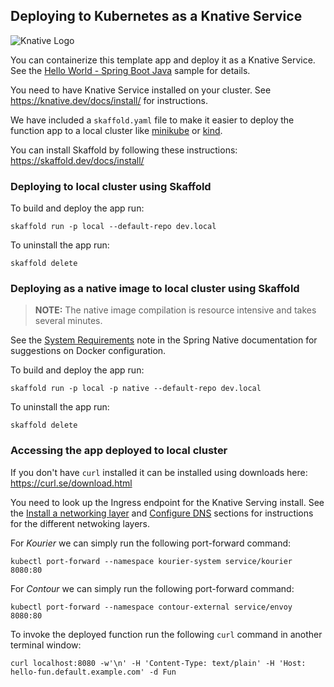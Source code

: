 ## Deploying to Kubernetes as a Knative Service

![Knative Logo](https://avatars.githubusercontent.com/u/35583233?s=200&v=4)

You can containerize this template app and deploy it as a Knative Service.
See the [Hello World - Spring Boot Java](https://knative.dev/docs/serving/samples/hello-world/helloworld-java-spring/) sample for details.

You need to have Knative Service installed on your cluster. See https://knative.dev/docs/install/ for instructions.

We have included a `skaffold.yaml` file to make it easier to deploy the function app to a local cluster like [minikube](https://minikube.sigs.k8s.io/) or [kind](https://kind.sigs.k8s.io/).

You can install Skaffold by following these instructions: https://skaffold.dev/docs/install/

### Deploying to local cluster using Skaffold

To build and deploy the app run:

```
skaffold run -p local --default-repo dev.local
```

To uninstall the app run:

```
skaffold delete
```

### Deploying as a native image to local cluster using Skaffold

> **NOTE:** The native image compilation is resource intensive and takes several minutes.

See the [System Requirements](https://docs.spring.io/spring-native/docs/current/reference/htmlsingle/#getting-started-buildpacks-system-requirements) note in the Spring Native documentation for suggestions on Docker configuration.

To build and deploy the app run:

```
skaffold run -p local -p native --default-repo dev.local
```

To uninstall the app run:

```
skaffold delete
```


### Accessing the app deployed to local cluster

If you don't have `curl` installed it can be installed using downloads here: https://curl.se/download.html

You need to look up the Ingress endpoint for the Knative Serving install. See the [Install a networking layer](https://knative.dev/docs/install/install-serving-with-yaml/#install-a-networking-layer) and [Configure DNS](https://knative.dev/docs/install/install-serving-with-yaml/#configure-dns) sections for instructions for the different netwoking layers.

For _Kourier_ we can simply run the following port-forward command:

```
kubectl port-forward --namespace kourier-system service/kourier 8080:80
```

For _Contour_ we can simply run the following port-forward command:

```
kubectl port-forward --namespace contour-external service/envoy 8080:80
```

To invoke the deployed function run the following `curl` command in another terminal window:

```
curl localhost:8080 -w'\n' -H 'Content-Type: text/plain' -H 'Host: hello-fun.default.example.com' -d Fun
```
